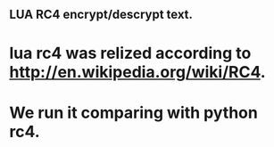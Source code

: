 LUA RC4 encrypt/descrypt text.
----------------------------------

# lua rc4 was relized according to http://en.wikipedia.org/wiki/RC4.
# We run it comparing with python rc4.

